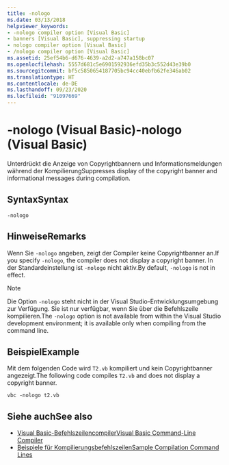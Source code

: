 ```yaml
---
title: -nologo
ms.date: 03/13/2018
helpviewer_keywords:
- -nologo compiler option [Visual Basic]
- banners [Visual Basic], suppressing startup
- nologo compiler option [Visual Basic]
- /nologo compiler option [Visual Basic]
ms.assetid: 25ef54b6-d676-4639-a2d2-a747a158bc07
ms.openlocfilehash: 5557d681c5e6901592936efd35b3c552d43e39b0
ms.sourcegitcommit: bf5c5850654187705bc94cc40ebfb62fe346ab02
ms.translationtype: HT
ms.contentlocale: de-DE
ms.lasthandoff: 09/23/2020
ms.locfileid: "91097669"
---
```

# <a name="-nologo-visual-basic"></a><span data-ttu-id="b0f82-102">-nologo (Visual Basic)</span><span class="sxs-lookup"><span data-stu-id="b0f82-102">-nologo (Visual Basic)</span></span>

<span data-ttu-id="b0f82-103">Unterdrückt die Anzeige von Copyrightbannern und Informationsmeldungen während der Kompilierung</span><span class="sxs-lookup"><span data-stu-id="b0f82-103">Suppresses display of the copyright banner and informational messages during compilation.</span></span>  
  
## <a name="syntax"></a><span data-ttu-id="b0f82-104">Syntax</span><span class="sxs-lookup"><span data-stu-id="b0f82-104">Syntax</span></span>  
  
```console  
-nologo  
```  
  
## <a name="remarks"></a><span data-ttu-id="b0f82-105">Hinweise</span><span class="sxs-lookup"><span data-stu-id="b0f82-105">Remarks</span></span>  

 <span data-ttu-id="b0f82-106">Wenn Sie `-nologo` angeben, zeigt der Compiler keine Copyrightbanner an.</span><span class="sxs-lookup"><span data-stu-id="b0f82-106">If you specify `-nologo`, the compiler does not display a copyright banner.</span></span> <span data-ttu-id="b0f82-107">In der Standardeinstellung ist `-nologo` nicht aktiv.</span><span class="sxs-lookup"><span data-stu-id="b0f82-107">By default, `-nologo` is not in effect.</span></span>  
  
> [!NOTE]
> <span data-ttu-id="b0f82-108">Die Option `-nologo` steht nicht in der Visual Studio-Entwicklungsumgebung zur Verfügung. Sie ist nur verfügbar, wenn Sie über die Befehlszeile kompilieren.</span><span class="sxs-lookup"><span data-stu-id="b0f82-108">The `-nologo` option is not available from within the Visual Studio development environment; it is available only when compiling from the command line.</span></span>  
  
## <a name="example"></a><span data-ttu-id="b0f82-109">Beispiel</span><span class="sxs-lookup"><span data-stu-id="b0f82-109">Example</span></span>  

 <span data-ttu-id="b0f82-110">Mit dem folgenden Code wird `T2.vb` kompiliert und kein Copyrightbanner angezeigt.</span><span class="sxs-lookup"><span data-stu-id="b0f82-110">The following code compiles `T2.vb` and does not display a copyright banner.</span></span>  
  
```console
vbc -nologo t2.vb  
```  
  
## <a name="see-also"></a><span data-ttu-id="b0f82-111">Siehe auch</span><span class="sxs-lookup"><span data-stu-id="b0f82-111">See also</span></span>

- [<span data-ttu-id="b0f82-112">Visual Basic-Befehlszeilencompiler</span><span class="sxs-lookup"><span data-stu-id="b0f82-112">Visual Basic Command-Line Compiler</span></span>](index.md)
- [<span data-ttu-id="b0f82-113">Beispiele für Kompilierungsbefehlszeilen</span><span class="sxs-lookup"><span data-stu-id="b0f82-113">Sample Compilation Command Lines</span></span>](sample-compilation-command-lines.md)
